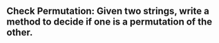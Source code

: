 ## Check Permutation: Given two strings, write a method to decide if one is a permutation of the other. 

